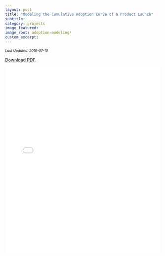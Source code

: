 ```yaml
---
layout: post
title: "Modeling the Cumulative Adoption Curve of a Product Launch"
subtitle: 
category: projects
image_featured: 
image_root: adoption-modeling/
custom_excerpt: 
---
```


<!--more-->

<div style="font-size: 0.8em; margin-bottom:1em;">
    <i>Last Updated: 2019-07-10</i>
</div>

<a href="{{ site.imageurl }}{{ page.image_root }}adoption_model_776_sripplinger.pdf">Download PDF</a>.

<center>
  <iframe src="{{ site.imageurl }}{{ page.image_root }}adoption_model_776_sripplinger.pdf" width="100%" height="600px" style="border:none;"></iframe>
</center>
